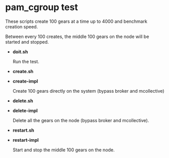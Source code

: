 pam_cgroup test
=======

These scripts create 100 gears at a time up to 4000 and benchmark
creation speed.

Between every 100 creates, the middle 100 gears on the node will be
started and stopped.

* __doit.sh__

  Run the test.

* __create.sh__
* __create-impl__

  Create 100 gears directly on the system (bypass broker and mcollective)

* __delete.sh__
* __delete-impl__

  Delete all the gears on the node (bypass broker and mcollective).

* __restart.sh__
* __restart-impl__

  Start and stop the middle 100 gears on the node.



